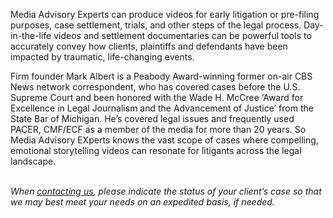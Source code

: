 <p>
            <span class="font-[Poppins] font-bold">
              Media Advisory Experts</span
            > can produce videos for early litigation or pre-filing purposes,
            case settlement, trials, and other steps of the legal process.
            Day-in-the-life videos and settlement documentaries can be powerful
            tools to accurately convey how clients, plaintiffs and defendants
            have been impacted by traumatic, life-changing events.</p> <p> Firm founder
            Mark Albert is a Peabody Award-winning former on-air CBS News
            network correspondent, who has covered cases before the U.S. Supreme
            Court and been honored with the Wade H. McCree ‘Award for Excellence
            in Legal Journalism and the Advancement of Justice’ from the State
            Bar of Michigan. He’s covered legal issues and frequently used
            PACER, CMF/ECF as a member of the media for more than 20 years. So
            Media Advisory EXperts knows the vast scope of cases where
            compelling, emotional storytelling videos can resonate for litigants
            across the legal landscape.
          </p>
          <br /> 
          <i class="lg:text-xl">
            When <a href="/Contact#send-message" class="text-[#0000ff]">contacting us</a>, please indicate the status of your client’s case so that we may best meet your needs on an expedited basis, if needed.
          </i>
